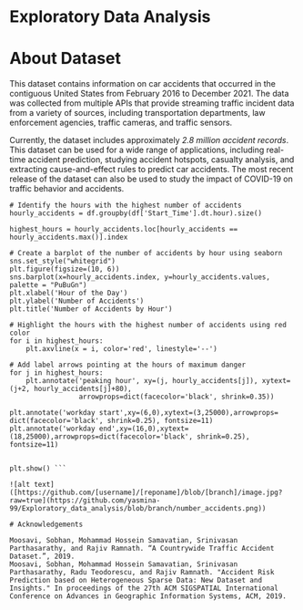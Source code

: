 # Exploratory Data Analysis  
# About Dataset
This dataset contains information on car accidents that occurred in the contiguous United States from February 2016 to December 2021. The data was collected from multiple APIs that provide streaming traffic incident data from a variety of sources, including transportation departments, law enforcement agencies, traffic cameras, and traffic sensors.

Currently, the dataset includes approximately *2.8 million accident records*. This dataset can be used for a wide range of applications, including real-time accident prediction, studying accident hotspots, casualty analysis, and extracting cause-and-effect rules to predict car accidents. The most recent release of the dataset can also be used to study the impact of COVID-19 on traffic behavior and accidents.

```
# Identify the hours with the highest number of accidents
hourly_accidents = df.groupby(df['Start_Time'].dt.hour).size()

highest_hours = hourly_accidents.loc[hourly_accidents == hourly_accidents.max()].index

# Create a barplot of the number of accidents by hour using seaborn
sns.set_style("whitegrid")
plt.figure(figsize=(10, 6))
sns.barplot(x=hourly_accidents.index, y=hourly_accidents.values, palette = "PuBuGn")
plt.xlabel('Hour of the Day')
plt.ylabel('Number of Accidents')
plt.title('Number of Accidents by Hour')

# Highlight the hours with the highest number of accidents using red color
for i in highest_hours:
    plt.axvline(x = i, color='red', linestyle='--')
    
# Add label arrows pointing at the hours of maximum danger
for j in highest_hours:
    plt.annotate('peaking hour', xy=(j, hourly_accidents[j]), xytext=(j+2, hourly_accidents[j]+80), 
                 arrowprops=dict(facecolor='black', shrink=0.35))
    
plt.annotate('workday start',xy=(6,0),xytext=(3,25000),arrowprops= dict(facecolor='black', shrink=0.25), fontsize=11)
plt.annotate('workday end',xy=(16,0),xytext=(18,25000),arrowprops=dict(facecolor='black', shrink=0.25), fontsize=11)


plt.show() ```

![alt text]([https://github.com/[username]/[reponame]/blob/[branch]/image.jpg?raw=true](https://github.com/yasmina-99/Exploratory_data_analysis/blob/branch/number_accidents.png))

# Acknowledgements

Moosavi, Sobhan, Mohammad Hossein Samavatian, Srinivasan Parthasarathy, and Rajiv Ramnath. “A Countrywide Traffic Accident Dataset.”, 2019.
Moosavi, Sobhan, Mohammad Hossein Samavatian, Srinivasan Parthasarathy, Radu Teodorescu, and Rajiv Ramnath. "Accident Risk Prediction based on Heterogeneous Sparse Data: New Dataset and Insights." In proceedings of the 27th ACM SIGSPATIAL International Conference on Advances in Geographic Information Systems, ACM, 2019.


